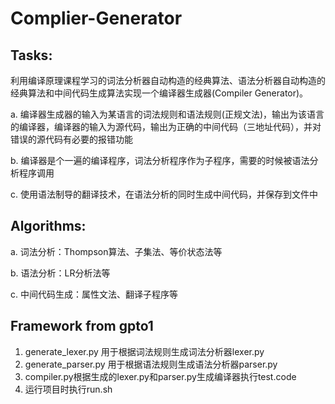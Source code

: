 # Complier-Generator
## Tasks:
利用编译原理课程学习的词法分析器⾃动构造的经典算法、语法分析器⾃动构造的经典算法和中间代码⽣成算法实现⼀个编译器⽣成器(Compiler Generator)。

a. 编译器⽣成器的输⼊为某语⾔的词法规则和语法规则(正规⽂法)，输出为该语⾔的编译器，编译器的输⼊为源代码，输出为正确的中间代码（三地址代码），并对错误的源代码有必要的报错功能

b. 编译器是个⼀遍的编译程序，词法分析程序作为⼦程序，需要的时候被语法分析程序调⽤

c. 使⽤语法制导的翻译技术，在语法分析的同时⽣成中间代码，并保存到⽂件中

## Algorithms:
a. 词法分析：Thompson算法、⼦集法、等价状态法等

b. 语法分析：LR分析法等

c. 中间代码⽣成：属性⽂法、翻译⼦程序等

## Framework from gpto1
1. generate_lexer.py 用于根据词法规则生成词法分析器lexer.py
2. generate_parser.py 用于根据语法规则生成语法分析器parser.py
3. compiler.py根据生成的lexer.py和parser.py生成编译器执行test.code
4. 运行项目时执行run.sh